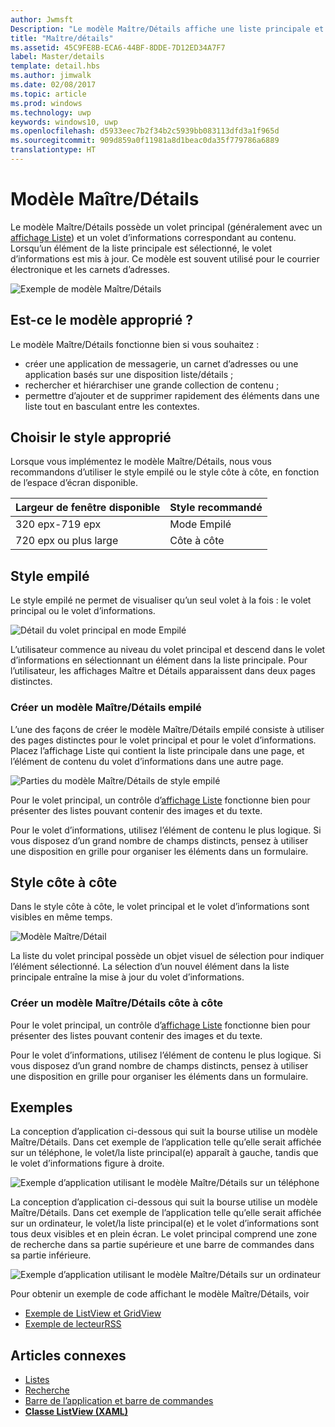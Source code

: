 ```yaml
---
author: Jwmsft
Description: "Le modèle Maître/Détails affiche une liste principale et les détails de l’élément actuellement sélectionné. Ce modèle est souvent utilisé pour les listes de messages électroniques et de contacts ou les carnets d’adresses."
title: "Maître/détails"
ms.assetid: 45C9FE8B-ECA6-44BF-8DDE-7D12ED34A7F7
label: Master/details
template: detail.hbs
ms.author: jimwalk
ms.date: 02/08/2017
ms.topic: article
ms.prod: windows
ms.technology: uwp
keywords: windows10, uwp
ms.openlocfilehash: d5933eec7b2f34b2c5939bb083113dfd3a1f965d
ms.sourcegitcommit: 909d859a0f11981a8d1beac0da35f779786a6889
translationtype: HT
---
```

# <a name="masterdetails-pattern"></a>Modèle Maître/Détails

<link rel="stylesheet" href="https://az835927.vo.msecnd.net/sites/uwp/Resources/css/custom.css"> 

Le modèle Maître/Détails possède un volet principal (généralement avec un [affichage Liste](lists.md)) et un volet d’informations correspondant au contenu. Lorsqu’un élément de la liste principale est sélectionné, le volet d’informations est mis à jour. Ce modèle est souvent utilisé pour le courrier électronique et les carnets d’adresses.

![Exemple de modèle Maître/Détails](images/HIGSecOne_MasterDetail.png)

## <a name="is-this-the-right-pattern"></a>Est-ce le modèle approprié ?

Le modèle Maître/Détails fonctionne bien si vous souhaitez :

-   créer une application de messagerie, un carnet d’adresses ou une application basés sur une disposition liste/détails ;
-   rechercher et hiérarchiser une grande collection de contenu ;
-   permettre d’ajouter et de supprimer rapidement des éléments dans une liste tout en basculant entre les contextes.

## <a name="choose-the-right-style"></a>Choisir le style approprié

Lorsque vous implémentez le modèle Maître/Détails, nous vous recommandons d’utiliser le style empilé ou le style côte à côte, en fonction de l’espace d’écran disponible.

| Largeur de fenêtre disponible | Style recommandé |
|------------------------|-------------------|
| 320 epx-719 epx        | Mode Empilé           |
| 720 epx ou plus large       | Côte à côte      |

 
## <a name="stacked-style"></a>Style empilé

Le style empilé ne permet de visualiser qu’un seul volet à la fois : le volet principal ou le volet d’informations.

![Détail du volet principal en mode Empilé](images/patterns-md-stacked.png)

L’utilisateur commence au niveau du volet principal et descend dans le volet d’informations en sélectionnant un élément dans la liste principale. Pour l’utilisateur, les affichages Maître et Détails apparaissent dans deux pages distinctes.

### <a name="create-a-stacked-masterdetails-pattern"></a>Créer un modèle Maître/Détails empilé

L’une des façons de créer le modèle Maître/Détails empilé consiste à utiliser des pages distinctes pour le volet principal et pour le volet d’informations. Placez l’affichage Liste qui contient la liste principale dans une page, et l’élément de contenu du volet d’informations dans une autre page.

![Parties du modèle Maître/Détails de style empilé](images/patterns-md-stacked-parts.png)

Pour le volet principal, un contrôle d’[affichage Liste](lists.md) fonctionne bien pour présenter des listes pouvant contenir des images et du texte.

Pour le volet d’informations, utilisez l’élément de contenu le plus logique. Si vous disposez d’un grand nombre de champs distincts, pensez à utiliser une disposition en grille pour organiser les éléments dans un formulaire.

## <a name="side-by-side-style"></a>Style côte à côte

Dans le style côte à côte, le volet principal et le volet d’informations sont visibles en même temps.

![Modèle Maître/Détail](images/patterns-masterdetail-400x227.png)

La liste du volet principal possède un objet visuel de sélection pour indiquer l’élément sélectionné. La sélection d’un nouvel élément dans la liste principale entraîne la mise à jour du volet d’informations.

### <a name="create-a-side-by-side-masterdetails-pattern"></a>Créer un modèle Maître/Détails côte à côte

Pour le volet principal, un contrôle d’[affichage Liste](lists.md) fonctionne bien pour présenter des listes pouvant contenir des images et du texte.

Pour le volet d’informations, utilisez l’élément de contenu le plus logique. Si vous disposez d’un grand nombre de champs distincts, pensez à utiliser une disposition en grille pour organiser les éléments dans un formulaire.

## <a name="examples"></a>Exemples

La conception d’application ci-dessous qui suit la bourse utilise un modèle Maître/Détails. Dans cet exemple de l’application telle qu’elle serait affichée sur un téléphone, le volet/la liste principal(e) apparaît à gauche, tandis que le volet d’informations figure à droite.

![Exemple d’application utilisant le modèle Maître/Détails sur un téléphone](images/uap-finance-phone-masterdetails-600.png)

La conception d’application ci-dessous qui suit la bourse utilise un modèle Maître/Détails. Dans cet exemple de l’application telle qu’elle serait affichée sur un ordinateur, le volet/la liste principal(e) et le volet d’informations sont tous deux visibles et en plein écran. Le volet principal comprend une zone de recherche dans sa partie supérieure et une barre de commandes dans sa partie inférieure.

![Exemple d’application utilisant le modèle Maître/Détails sur un ordinateur](images/uap-finance-desktop700.png)

Pour obtenir un exemple de code affichant le modèle Maître/Détails, voir
- [Exemple de ListView et GridView](http://go.microsoft.com/fwlink/p/?LinkId=619900)
- [Exemple de lecteurRSS](https://github.com/Microsoft/Windows-appsample-rssreader)

## <a name="related-articles"></a>Articles connexes

- [Listes](lists.md)
- [Recherche](search.md)
- [Barre de l’application et barre de commandes](app-bars.md)
- [**Classe ListView (XAML)**](https://msdn.microsoft.com/library/windows/apps/br242878)
